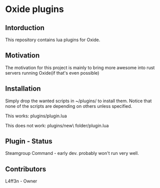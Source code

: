 Oxide plugins 
=========
## Intorduction
This repository contains lua plugins for Oxide.

## Motivation
The motivation for this project is mainly to bring more awesome into rust servers running Oxide(if that's even possible)


## Installation

Simply drop the wanted scripts in ~/plugins/ to install them. Notice that none of the scripts are depending on others unless specified.

This works:
	plugins/plugin.lua

This does not work:
	plugins/new\ folder/plugin.lua

## Plugin - Status

Steamgroup Command - early dev. probably won't run very well. 

## Contributors

L4ff3n - Owner

